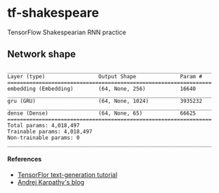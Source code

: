 # tf-shakespeare
TensorFlow Shakespearian RNN practice

## Network shape

```
_________________________________________________________________
Layer (type)                 Output Shape              Param #   
=================================================================
embedding (Embedding)        (64, None, 256)           16640     
_________________________________________________________________
gru (GRU)                    (64, None, 1024)          3935232   
_________________________________________________________________
dense (Dense)                (64, None, 65)            66625     
=================================================================
Total params: 4,018,497
Trainable params: 4,018,497
Non-trainable params: 0
_________________________________________________________________
```

#### References
- [TensorFlor text-generation tutorial](https://www.tensorflow.org/tutorials/sequences/text_generation)
- [Andrej Karpathy's blog](https://github.com/flaviuvadan/tf-shakespeare.githttp://karpathy.github.io/2015/05/21/rnn-effectiveness/)